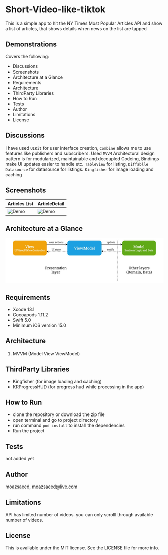 # Short-Video-like-tiktok
This is a simple app to hit the NY Times Most Popular Articles API and show a list of articles, that shows details when news on the list are tapped

## Demonstrations

Covers the following:

* Discussions
* Screenshots
* Architecture at a Glance
* Requirements
* Architecture
* ThirdParty Libraries
* How to Run
* Tests
* Author 
* Limitations
* License

## Discussions

I have used `UIKit` for user interface creation, `Combine` allows me to use features like publishers and subscribers. Used `MVVM` Architectural design pattern is for modularized, maintainable and decoupled Codeing, Bindings make UI updates easier to handle etc.
`TableView` for listing, `Diffablle Datasource` for datasource for listings. `Kingfisher` for image loading and caching

## Screenshots

|             Articles List         |         ArticleDetail          | 
|---------------------------------|------------------------------|
|![Demo](https://github.com/moazsaeed/Short-Video-like-tiktok/blob/main/Screenshots/listOfNews.png)|![Demo](https://github.com/moazsaeed/Short-Video-like-tiktok/blob/main/Screenshots/detail.png)|

## Architecture at a Glance

![Architecture at a Glance](https://github.com/moazsaeed/Short-Video-like-tiktok/blob/main/Screenshots/mvvm.jpeg)

## Requirements

- Xcode 13.1
- Cocoapods 1.11.2
- Swift 5.0
- Minimum iOS version 15.0

## Architecture
1. MVVM (Model View ViewModel)

## ThirdParty Libraries
- Kingfisher (for image loading and caching)
- KRProgressHUD (for progress hud while processing in the app)

## How to Run
- clone the repository or download the zip file
- open terminal and go to project directory
- run command `pod install` to install the dependencies
- Run the project

## Tests
not added yet

## Author

moazsaeed, moazsaeed@live.com

## Limitations
API has limited number of videos. you can only scrolll through available number of videos.

## License

This is available under the MIT license. See the LICENSE file for more info.


